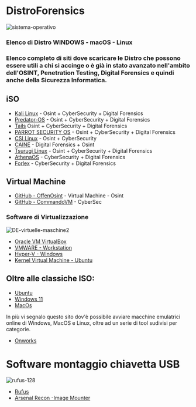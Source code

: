 # DistroForensics
![sistema-operativo](https://user-images.githubusercontent.com/98583912/191450193-36100a5d-4c2e-4a75-b4b3-5bf1e2e2eac1.jpg)

<h3><p class="fw-bold">Elenco di Distro WINDOWS - macOS - Linux</p><h3>

Elenco completo di siti dove scaricare le Distro che possono essere utili a chi si accinge o è già in stato avanzato nell'ambito dell'OSINT, Penetration Testing, Digital Forensics e quindi anche della Sicurezza Informatica.

## iSO 
- [Kali Linux](https://bit.ly/hj265_kali) - Osint + CyberSecurity + Digital Forensics
- [Predator-OS](https://predator-os.com) - Osint + CyberSecurity + Digital Forensics
- [Tails](https://bit.ly/hj265_tails) Osint + CyberSecurity + Digital Forensics
- [PARROT SECURITY OS](https://lnkd.in/d4z-SWut) - Osint + CyberSecurity + Digital Forensics
- [CSI Linux](https://lnkd.in/dw5su-Cj) - Osint + CyberSecurity
- [CAINE](https://bit.ly/hj265_caine) - Digital Forensics + Osint
- [Tsurugi Linux](https://lnkd.in/dat5feg5) - Osint + CyberSecurity + Digital Forensics
- [AthenaOS](https://lnkd.in/dp_XPTH6) - CyberSecurity + Digital Forensics
- [Forlex](https://lnkd.in/dtXW7yv2) - CyberSecurity + Digital Forensics

## Virtual Machine
- [GitHub - OffenOsint](https://lnkd.in/dCjvQ8QG) - Virtual Machine - Osint
- [GitHub - CommandoVM](https://lnkd.in/dVvG5Ctp) - CyberSec

### Software di Virtualizzazione 
![DE-virtuelle-maschine2](https://user-images.githubusercontent.com/98583912/191456702-ad973540-2dbb-4f8a-8f1c-7982efbdfedb.png)
- [Oracle VM VirtualBox](https://www.virtualbox.org/)
- [VMWARE - Workstation](https://www.vmware.com/it/products/workstation-pro.html)
- [Hyper-V - Windows](https://learn.microsoft.com/it-it/virtualization/hyper-v-on-windows/quick-start/enable-hyper-v)
- [Kernel Virtual Machine - Ubuntu](https://www.linux-kvm.org/page/Main_Page)


## Oltre alle classiche ISO:
- [Ubuntu](https://lnkd.in/deF4wffK)
- [Windows 11](https://lnkd.in/dRbe3-YZ)
- [MacOs](https://lnkd.in/djqJXc7R)


In più vi segnalo questo sito dov'è possibile avviare macchine emulatrici online di Windows, MacOS e Linux, oltre ad un serie di tool sudivisi per categorie.
- [Onworks](https://www.onworks.net/)

# Software montaggio chiavetta USB
![rufus-128](https://user-images.githubusercontent.com/98583912/191453153-342a2017-bb4e-4893-a078-5ea43d9d716b.png)

 - [Rufus](https://rufus.ie/it/)
 - [Arsenal Recon -Image Mounter](https://arsenalrecon.com/products/arsenal-image-mounter)
